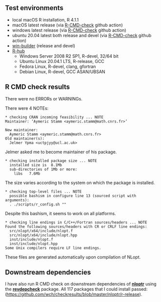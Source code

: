 ## Test environments
* local macOS R installation, R 4.1.1
* macOS latest release (via [R-CMD-check](https://github.com/r-lib/actions/blob/master/examples/check-standard.yaml) github action)
* windows latest release (via [R-CMD-check](https://github.com/r-lib/actions/blob/master/examples/check-standard.yaml) github action)
* ubuntu 20.04 latest both release and devel (via [R-CMD-check](https://github.com/r-lib/actions/blob/master/examples/check-standard.yaml) github action)
* [win-builder](https://win-builder.r-project.org/) (release and devel)
* [R-hub](https://builder.r-hub.io)
  - Windows Server 2008 R2 SP1, R-devel, 32/64 bit
  - Ubuntu Linux 20.04.1 LTS, R-release, GCC
  - Fedora Linux, R-devel, clang, gfortran
  - Debian Linux, R-devel, GCC ASAN/UBSAN

## R CMD check results
There were no ERRORs or WARNINGs.

There were 4 NOTEs:

    * checking CRAN incoming feasibility ... NOTE
    Maintainer: ‘Aymeric Stamm <aymeric.stamm@math.cnrs.fr>’
    
    New maintainer:
      Aymeric Stamm <aymeric.stamm@math.cnrs.fr>
    Old maintainer(s):
      Jelmer Ypma <uctpjyy@ucl.ac.uk>

Jelmer asked me to become maintainer of his package.

    * checking installed package size ... NOTE
      installed size is  8.1Mb
      sub-directories of 1Mb or more:
        libs   7.6Mb

The size varies according to the system on which the package is installed.

    * checking top-level files ... NOTE
      possible bashism in configure line 13 (sourced script with arguments):
      . ./scripts/r_config.sh ""

Despite this bashism, it seems to work on all platforms.

    * checking line endings in C/C++/Fortran sources/headers ... NOTE
    Found the following sources/headers with CR or CRLF line endings:
      src/nlopt/x64/include/nlopt.f
      src/nlopt/x64/include/nlopt.hpp
      inst/include/nlopt.f
      inst/include/nlopt.hpp
    Some Unix compilers require LF line endings.

These files are generated automatically upon compilation of NLopt.

## Downstream dependencies
I have also run R CMD check on downstream dependencies of [**nloptr**](https://astamm.github.io/nloptr/) using the [**revdepcheck**](https://r-lib.github.io/revdepcheck/) package. 
All 117 packages that I could install passed: (https://github.com/wch/checkresults/blob/master/nloptr/r-release).
